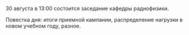 30 августа в 13:00 состоится заседание кафедры радиофизики.

Повестка дня: итоги приемной кампании, распределение нагрузки в новом учебном году, разное.